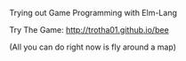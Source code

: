 Trying out Game Programming with Elm-Lang

Try The Game:
http://trotha01.github.io/bee

(All you can do right now is fly around a map)
